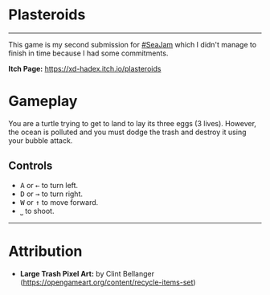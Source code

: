 # Plasteroids
---
This game is my second submission for [#SeaJam](https://itch.io/jam/seajam) which I didn't manage to finish in time because I had some commitments.

**Itch Page:** https://xd-hadex.itch.io/plasteroids

# Gameplay
You are a turtle trying to get to land to lay its three eggs (3 lives). However, the ocean is polluted and you must dodge the trash and destroy it using your bubble attack.

## Controls
- <kbd>A</kbd> or <kbd>←</kbd> to turn left.
- <kbd>D</kbd> or <kbd>→</kbd> to turn right.
- <kbd>W</kbd> or <kbd>↑</kbd> to move forward.
- <kbd>⎵</kbd> to shoot.

---
# Attribution
* **Large Trash Pixel Art:** by Clint Bellanger (https://opengameart.org/content/recycle-items-set)
